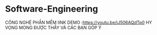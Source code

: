 # Software-Engineering
CÔNG NGHỆ PHẦN MỀM
lINK DEMO :https://youtu.be/iJ506AQdTp0
HY VỌNG MONG ĐƯỢC THẦY VÀ CÁC BẠN GÓP Ý
